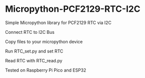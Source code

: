# Micropython-PCF2129-RTC-I2C
Simple Micropython library for PCF2129 RTC via I2C

Connect RTC to I2C Bus 

Copy files to your micropython device

Run RTC_set.py and set RTC

Read RTC with RTC_read.py



Tested on Raspberry Pi Pico and ESP32

